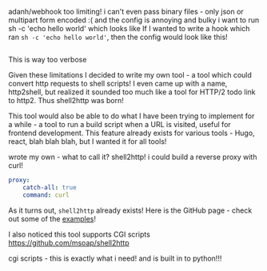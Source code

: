 adanh/webhook
    too limiting! i can't even pass binary files - only json or multipart form encoded :( and the config is annoying and bulky
    i want to run sh -c 'echo hello world'
    which looks like
If I wanted to write a hook which ran `sh -c 'echo hello world'`, then the config would look like this!

```yaml

```

This is way too verbose

Given these limitations I decided to write my own tool - a tool which could convert http requests to shell scripts! I even came up with a name, http2shell, but realized it sounded too much like a tool for HTTP/2 todo link to http2. Thus shell2http was born!

This tool would also be able to do what I have been trying to implement for a while - a tool to run a build script when a URL is visited, useful for frontend development. This feature already exists for various tools - Hugo, react, blah blah blah, but I wanted it for all tools!

wrote my own - what to call it? shell2http!
    i could build a reverse proxy with curl!
```yaml
proxy:
    catch-all: true
    command: curl
```

As it turns out, `shell2http` already exists! Here is the GitHub page - check out some of the [examples](https://github.com/msoap/shell2http#examples)!

I also noticed this tool supports CGI scripts
https://github.com/msoap/shell2http

cgi scripts - this is exactly what i need! and is built in to python!!!
